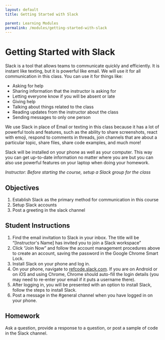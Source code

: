 ```yaml
---
layout: default
title: Getting Started with Slack

parent: Learning Modules
permalink: /modules/getting-started-with-slack
---
```


# Getting Started with Slack
Slack is a tool that allows teams to communicate quickly and efficiently. It is instant like texting, but it is powerful like email. We will use it for all communication in this class. You can use it for things like:

* Asking for help
* Sharing information that the instructor is asking for
* Letting everyone know if you will be absent or late
* Giving help
* Talking about things related to the class
* Reading updates from the instructor about the class
* Sending messages to only one person

We use Slack in place of Email or texting in this class because it has a lot of powerful tools and features, such as the ability to share screenshots, react with emoji, respond to comments in threads, join channels that are about a particular topic, share files, share code examples, and much more!

Slack will be installed on your phone as well as your computer. This way you can get up-to-date information no matter where you are but you can also use powerful features on your laptop when doing your homework. 

_Instructor: Before starting the course, setup a Slack group for the class_

## Objectives
1. Establish Slack as the primary method for communication in this course
2. Setup Slack accounts
3. Post a greeting in the slack channel

## Student Instructions
1. Find the email invitation to Slack in your inbox. The title will be “[Instructor's Name] has invited you to join a Slack workspace”
2. Click “Join Now” and follow the account management procedures above to create an account, saving the password in the Google Chrome Smart Lock.
3. Install Slack on your phone and log in.
4. On your phone, navigate to [refcode.slack.com](refcode.slack.com). If you are on Android or on iOS and using Chrome, Chrome should auto-fill the login details (you may need to re-enter your email if it puts a username there).
5. After logging in, you will be presented with an option to install Slack, follow the steps to install Slack. 
6. Post a message in the #general channel when you have logged in on your phone.

## Homework
Ask a question, provide a response to a question, or post a sample of code in the Slack channel.
